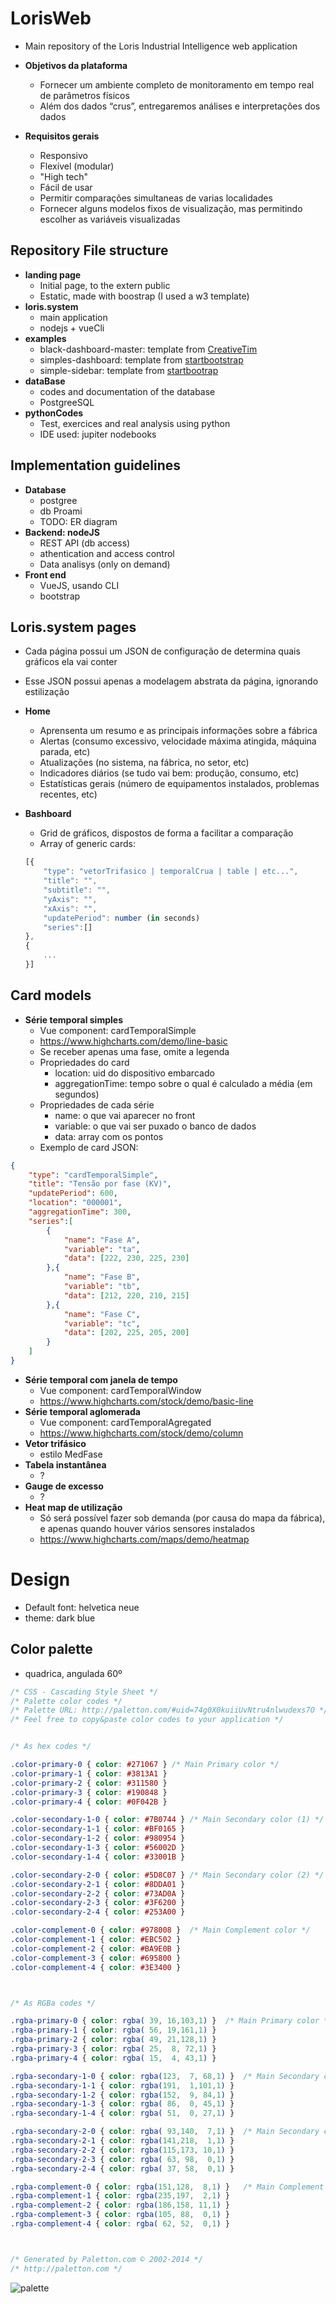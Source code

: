 # LorisWeb
* Main repository of the Loris Industrial Intelligence web application
* **Objetivos da plataforma**
  * Fornecer um ambiente completo de monitoramento em tempo real de parâmetros físicos
  * Além dos dados “crus”, entregaremos análises e interpretações dos dados

* **Requisitos gerais**
  * Responsivo
  * Flexível (modular)
  * "High tech"
  * Fácil de usar
  * Permitir comparações simultaneas de varias localidades
  * Fornecer alguns modelos fixos de visualização, mas permitindo escolher as variáveis visualizadas

## Repository File structure

* **landing page**
  * Initial page, to the extern public
  * Estatic, made with boostrap (I used a w3 template)
* **loris.system**
  * main application
  * nodejs + vueCli
* **examples**
  * black-dashboard-master: template from [CreativeTim](https://www.creative-tim.com/product/black-dashboard)
  * simples-dashboard: template from [startbootstrap](https://startbootstrap.com/themes/sb-admin-2/)
  * simple-sidebar: template from [startbootrap](https://startbootstrap.com/templates/simple-sidebar/)
* **dataBase**
  * codes and documentation of the database
  * PostgreeSQL
* **pythonCodes**
  * Test, exercices and real analysis using python
  * IDE used: jupiter nodebooks

## Implementation guidelines

* **Database**
  * postgree
  * db Proami
  * TODO: ER diagram
* **Backend: nodeJS**
  * REST API (db access)
  * athentication and access control
  * Data analisys (only on demand)
* **Front end**
  * VueJS, usando CLI
  * bootstrap

## Loris.system pages

* Cada página possui um JSON de configuração de determina quais gráficos ela vai conter 

* Esse JSON possui apenas a modelagem abstrata da página, ignorando estilização

* **Home**

  * Aprensenta um resumo e as principais informações sobre a fábrica
  * Alertas (consumo excessivo, velocidade máxima atingida, máquina parada, etc)
  * Atualizações (no sistema, na fábrica, no setor, etc)
  * Indicadores diários (se tudo vai bem: produção, consumo, etc)
  * Estatísticas gerais (número de equipamentos instalados, problemas recentes, etc)

* **Bashboard**

  * Grid de gráficos, dispostos de forma a facilitar a comparação
  * Array of generic cards:

  ```javascript
  [{
      "type": "vetorTrifasico | temporalCrua | table | etc...",
      "title": "",
      "subtitle": "",
      "yAxis": "",
      "xAxis": "",
      "updatePeriod": number (in seconds)
      "series":[]
  },
  {
      ...
  }]
  ```

## Card models

* **Série temporal simples**
  * Vue component: cardTemporalSimple
  * https://www.highcharts.com/demo/line-basic 
  * Se receber apenas uma fase, omite a legenda
  * Propriedades do card
    * location: uid do dispositivo embarcado
    * aggregationTime: tempo sobre o qual é calculado a média (em segundos)
  * Propriedades de cada série
    * name: o que vai aparecer no front
    * variable: o que vai ser puxado o banco de dados
    * data: array com os pontos
  * Exemplo de card JSON: 

``` JSON
{
    "type": "cardTemporalSimple",
    "title": "Tensão por fase (KV)",
    "updatePeriod": 600,
    "location": "000001",
    "aggregationTime": 300,
    "series":[
    	{
            "name": "Fase A",
            "variable": "ta",
            "data": [222, 230, 225, 230]
        },{
            "name": "Fase B",
            "variable": "tb",
            "data": [212, 220, 210, 215]
        },{
            "name": "Fase C",
            "variable": "tc",
            "data": [202, 225, 205, 200]
        }
	]
}
```

* **Série temporal com janela de tempo**
  * Vue component: cardTemporalWindow
  * https://www.highcharts.com/stock/demo/basic-line
* **Série temporal aglomerada**
  * Vue component: cardTemporalAgregated
  * https://www.highcharts.com/stock/demo/column
* **Vetor trifásico**
  * estilo MedFase
* **Tabela instantânea**
  * ?
* **Gauge de excesso**
  * ?
* **Heat map de utilização**
  * Só será possível fazer sob demanda (por causa do mapa da fábrica), e apenas quando houver vários sensores instalados
  * https://www.highcharts.com/maps/demo/heatmap



# Design 

* Default font: helvetica neue
* theme: dark blue

## Color palette

* quadrica, angulada 60º

```css
/* CSS - Cascading Style Sheet */
/* Palette color codes */
/* Palette URL: http://paletton.com/#uid=74g0X0kuiiUvNtru4nlwudexs7O */
/* Feel free to copy&paste color codes to your application */


/* As hex codes */

.color-primary-0 { color: #271067 }	/* Main Primary color */
.color-primary-1 { color: #3813A1 }
.color-primary-2 { color: #311580 }
.color-primary-3 { color: #190848 }
.color-primary-4 { color: #0F042B }

.color-secondary-1-0 { color: #7B0744 }	/* Main Secondary color (1) */
.color-secondary-1-1 { color: #BF0165 }
.color-secondary-1-2 { color: #980954 }
.color-secondary-1-3 { color: #56002D }
.color-secondary-1-4 { color: #33001B }

.color-secondary-2-0 { color: #5D8C07 }	/* Main Secondary color (2) */
.color-secondary-2-1 { color: #8DDA01 }
.color-secondary-2-2 { color: #73AD0A }
.color-secondary-2-3 { color: #3F6200 }
.color-secondary-2-4 { color: #253A00 }

.color-complement-0 { color: #978008 }	/* Main Complement color */
.color-complement-1 { color: #EBC502 }
.color-complement-2 { color: #BA9E0B }
.color-complement-3 { color: #695800 }
.color-complement-4 { color: #3E3400 }



/* As RGBa codes */

.rgba-primary-0 { color: rgba( 39, 16,103,1) }	/* Main Primary color */
.rgba-primary-1 { color: rgba( 56, 19,161,1) }
.rgba-primary-2 { color: rgba( 49, 21,128,1) }
.rgba-primary-3 { color: rgba( 25,  8, 72,1) }
.rgba-primary-4 { color: rgba( 15,  4, 43,1) }

.rgba-secondary-1-0 { color: rgba(123,  7, 68,1) }	/* Main Secondary color (1) */
.rgba-secondary-1-1 { color: rgba(191,  1,101,1) }
.rgba-secondary-1-2 { color: rgba(152,  9, 84,1) }
.rgba-secondary-1-3 { color: rgba( 86,  0, 45,1) }
.rgba-secondary-1-4 { color: rgba( 51,  0, 27,1) }

.rgba-secondary-2-0 { color: rgba( 93,140,  7,1) }	/* Main Secondary color (2) */
.rgba-secondary-2-1 { color: rgba(141,218,  1,1) }
.rgba-secondary-2-2 { color: rgba(115,173, 10,1) }
.rgba-secondary-2-3 { color: rgba( 63, 98,  0,1) }
.rgba-secondary-2-4 { color: rgba( 37, 58,  0,1) }

.rgba-complement-0 { color: rgba(151,128,  8,1) }	/* Main Complement color */
.rgba-complement-1 { color: rgba(235,197,  2,1) }
.rgba-complement-2 { color: rgba(186,158, 11,1) }
.rgba-complement-3 { color: rgba(105, 88,  0,1) }
.rgba-complement-4 { color: rgba( 62, 52,  0,1) }



/* Generated by Paletton.com © 2002-2014 */
/* http://paletton.com */
```

![palette](examples/palette.png)